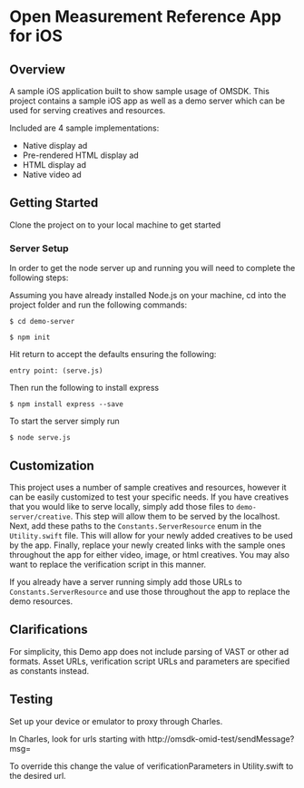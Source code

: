# Open Measurement Reference App for iOS

## Overview

A sample iOS application built to show sample usage of OMSDK. This project contains a sample iOS app as well as a demo server which can be used for serving creatives and resources.  

Included are 4 sample implementations:

* Native display ad
* Pre-rendered HTML display ad 
* HTML display ad
* Native video ad

## Getting Started

Clone the project on to your local machine to get started



### Server Setup

In order to get the node server up and running you will need to complete the following steps:

Assuming you have already installed Node.js on your machine, cd into the project folder and run the following commands:
```
$ cd demo-server
```

```
$ npm init
```

Hit return to accept the defaults ensuring the following:

```
entry point: (serve.js)
```

Then run the following to install express

```
$ npm install express --save
```

To start the server simply run

```
$ node serve.js
```

## Customization

This project uses a number of sample creatives and resources, however it can be easily customized to test your specific needs.  If you have creatives that you would like to serve locally, simply add those files to  `demo-server/creative`.  This step will allow them to be served by the localhost.  Next, add these paths to the `Constants.ServerResource` enum in the `Utility.swift` file.  This will allow for your newly added creatives to be used by the app.  Finally, replace your newly created links with the sample ones throughout the app for either video, image, or html creatives.  You may also want to replace the verification script in this manner.

If you already have a server running simply add those URLs to `Constants.ServerResource` and use those throughout the app to replace the demo resources.

## Clarifications

For simplicity, this Demo app does not include parsing of VAST or other ad formats. Asset URLs, verification script URLs and parameters are specified as constants instead.

## Testing

Set up your device or emulator to proxy through Charles.

In Charles, look for urls starting with http://omsdk-omid-test/sendMessage?msg=

To override this change the value of verificationParameters in Utility.swift to the desired url.

